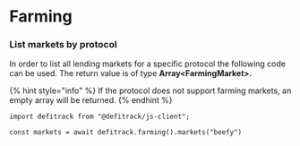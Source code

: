 # Farming

### List markets by protocol

In order to list all lending markets for a specific protocol the following code can be used. The return value is of type **Array\<FarmingMarket>.**&#x20;

{% hint style="info" %}
If the protocol does not support farming markets, an empty array will be returned.
{% endhint %}

```
import defitrack from "@defitrack/js-client";

const markets = await defitrack.farming().markets("beefy")
```



